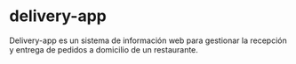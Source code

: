 # delivery-app
Delivery-app es un sistema de información web para gestionar la recepción y entrega de pedidos a domicilio de un restaurante.
